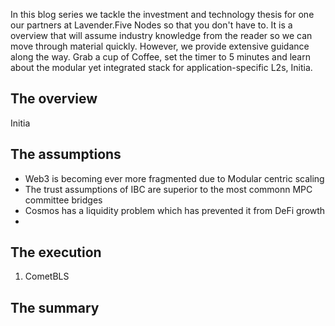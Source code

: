 
In this blog series we tackle the investment and technology thesis for one our partners at Lavender.Five Nodes so that you don't have to. It is a overview that will assume industry knowledge from the reader so we can move through material quickly. However, we provide extensive guidance along the way. Grab a cup of Coffee, set the timer to 5 minutes and learn about the modular yet integrated stack for application-specific L2s, Initia.

## The overview

Initia

## The assumptions

- Web3 is becoming ever more fragmented due to Modular centric scaling 
- The trust assumptions of IBC are superior to the most commonn MPC committee bridges
- Cosmos has a liquidity problem which has prevented it from DeFi growth
- 

## The execution



1. CometBLS


## The summary

